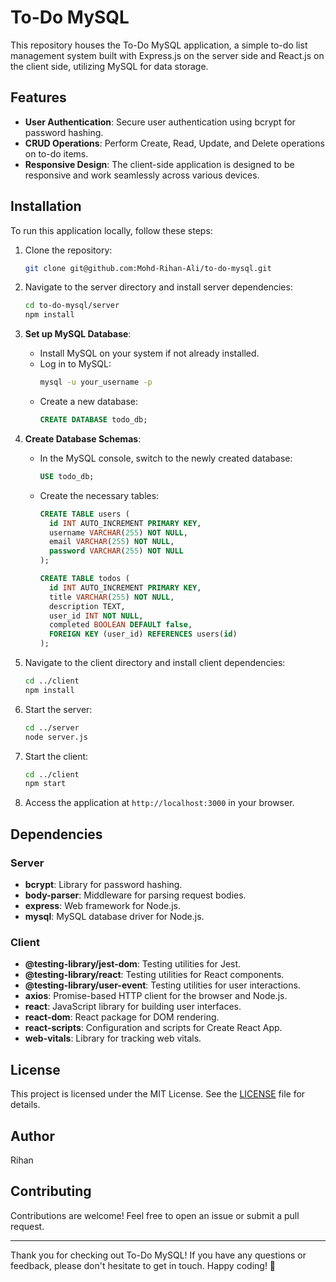 # To-Do MySQL

This repository houses the To-Do MySQL application, a simple to-do list management system built with Express.js on the server side and React.js on the client side, utilizing MySQL for data storage.

## Features

- **User Authentication**: Secure user authentication using bcrypt for password hashing.
- **CRUD Operations**: Perform Create, Read, Update, and Delete operations on to-do items.
- **Responsive Design**: The client-side application is designed to be responsive and work seamlessly across various devices.

## Installation

To run this application locally, follow these steps:

1. Clone the repository:
   ```bash
   git clone git@github.com:Mohd-Rihan-Ali/to-do-mysql.git
   ```

2. Navigate to the server directory and install server dependencies:
   ```bash
   cd to-do-mysql/server
   npm install
   ```

3. **Set up MySQL Database**:
   - Install MySQL on your system if not already installed.
   - Log in to MySQL:
     ```bash
     mysql -u your_username -p
     ```
   - Create a new database:
     ```sql
     CREATE DATABASE todo_db;
     ```

4. **Create Database Schemas**:
   - In the MySQL console, switch to the newly created database:
     ```sql
     USE todo_db;
     ```
   - Create the necessary tables:
     ```sql
     CREATE TABLE users (
       id INT AUTO_INCREMENT PRIMARY KEY,
       username VARCHAR(255) NOT NULL,
       email VARCHAR(255) NOT NULL,
       password VARCHAR(255) NOT NULL
     );

     CREATE TABLE todos (
       id INT AUTO_INCREMENT PRIMARY KEY,
       title VARCHAR(255) NOT NULL,
       description TEXT,
       user_id INT NOT NULL,
       completed BOOLEAN DEFAULT false,
       FOREIGN KEY (user_id) REFERENCES users(id)
     );
     ```

5. Navigate to the client directory and install client dependencies:
   ```bash
   cd ../client
   npm install
   ```

6. Start the server:
   ```bash
   cd ../server
   node server.js
   ```

7. Start the client:
   ```bash
   cd ../client
   npm start
   ```

8. Access the application at `http://localhost:3000` in your browser.

## Dependencies

### Server

- **bcrypt**: Library for password hashing.
- **body-parser**: Middleware for parsing request bodies.
- **express**: Web framework for Node.js.
- **mysql**: MySQL database driver for Node.js.

### Client

- **@testing-library/jest-dom**: Testing utilities for Jest.
- **@testing-library/react**: Testing utilities for React components.
- **@testing-library/user-event**: Testing utilities for user interactions.
- **axios**: Promise-based HTTP client for the browser and Node.js.
- **react**: JavaScript library for building user interfaces.
- **react-dom**: React package for DOM rendering.
- **react-scripts**: Configuration and scripts for Create React App.
- **web-vitals**: Library for tracking web vitals.

## License

This project is licensed under the MIT License. See the [LICENSE](LICENSE) file for details.

## Author

Rihan

## Contributing

Contributions are welcome! Feel free to open an issue or submit a pull request.

---

Thank you for checking out To-Do MySQL! If you have any questions or feedback, please don't hesitate to get in touch. Happy coding! 🚀
